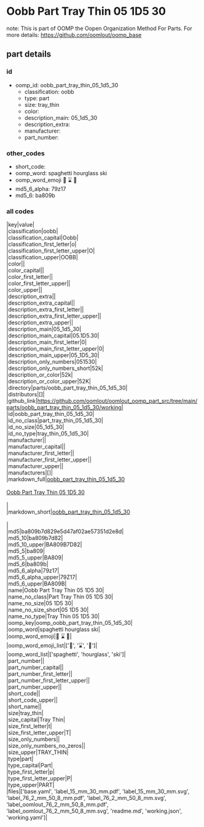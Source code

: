 # Oobb Part Tray Thin 05 1D5 30  

note: This is part of OOMP the Oopen Organization Method For Parts. For more details: https://github.com/oomlout/oomp_base

##  part details





### id
* oomp_id: oobb_part_tray_thin_05_1d5_30
  * classification: oobb
  * type: part
  * size: tray_thin
  * color: 
  * description_main: 05_1d5_30
  * description_extra: 
  * manufacturer: 
  * part_number: 

### other_codes
* short_code: 
* oomp_word: spaghetti hourglass ski
* oomp_word_emoji :spaghetti: :hourglass: :ski:
* md5_6_alpha: 79z17
* md5_6: ba809b

### all codes 
|key|value|  
|classification|oobb|  
|classification_capital|Oobb|  
|classification_first_letter|o|  
|classification_first_letter_upper|O|  
|classification_upper|OOBB|  
|color||  
|color_capital||  
|color_first_letter||  
|color_first_letter_upper||  
|color_upper||  
|description_extra||  
|description_extra_capital||  
|description_extra_first_letter||  
|description_extra_first_letter_upper||  
|description_extra_upper||  
|description_main|05_1d5_30|  
|description_main_capital|05.1D5.30|  
|description_main_first_letter|0|  
|description_main_first_letter_upper|0|  
|description_main_upper|05_1D5_30|  
|description_only_numbers|051530|  
|description_only_numbers_short|52k|  
|description_or_color|52k|  
|description_or_color_upper|52K|  
|directory|parts/oobb_part_tray_thin_05_1d5_30|  
|distributors|[]|  
|github_link|https://github.com/oomlout/oomlout_oomp_part_src/tree/main/parts/oobb_part_tray_thin_05_1d5_30/working|  
|id|oobb_part_tray_thin_05_1d5_30|  
|id_no_class|part_tray_thin_05_1d5_30|  
|id_no_size|05_1d5_30|  
|id_no_type|tray_thin_05_1d5_30|  
|manufacturer||  
|manufacturer_capital||  
|manufacturer_first_letter||  
|manufacturer_first_letter_upper||  
|manufacturer_upper||  
|manufacturers|[]|  
|markdown_full|[oobb_part_tray_thin_05_1d5_30](https://github.com/oomlout/oomlout_oomp_part_src/tree/main/parts/oobb_part_tray_thin_05_1d5_30/working)<br>[](https://github.com/oomlout/oomlout_oomp_part_src/tree/main/parts/oobb_part_tray_thin_05_1d5_30/working)<br>[Oobb Part Tray Thin 05 1D5 30](https://github.com/oomlout/oomlout_oomp_part_src/tree/main/parts/oobb_part_tray_thin_05_1d5_30/working)<br><br>|  
|markdown_short|[oobb_part_tray_thin_05_1d5_30](https://github.com/oomlout/oomlout_oomp_part_src/tree/main/parts/oobb_part_tray_thin_05_1d5_30/working)<br><br>|  
|md5|ba809b7d829e5d47af02ae57351d2e8d|  
|md5_10|ba809b7d82|  
|md5_10_upper|BA809B7D82|  
|md5_5|ba809|  
|md5_5_upper|BA809|  
|md5_6|ba809b|  
|md5_6_alpha|79z17|  
|md5_6_alpha_upper|79Z17|  
|md5_6_upper|BA809B|  
|name|Oobb Part Tray Thin 05 1D5 30|  
|name_no_class|Part Tray Thin 05 1D5 30|  
|name_no_size|05 1D5 30|  
|name_no_size_short|05 1D5 30|  
|name_no_type|Tray Thin 05 1D5 30|  
|oomp_key|oomp_oobb_part_tray_thin_05_1d5_30|  
|oomp_word|spaghetti hourglass ski|  
|oomp_word_emoji|:spaghetti: :hourglass: :ski:|  
|oomp_word_emoji_list|[':spaghetti:', ':hourglass:', ':ski:']|  
|oomp_word_list|['spaghetti', 'hourglass', 'ski']|  
|part_number||  
|part_number_capital||  
|part_number_first_letter||  
|part_number_first_letter_upper||  
|part_number_upper||  
|short_code||  
|short_code_upper||  
|short_name||  
|size|tray_thin|  
|size_capital|Tray Thin|  
|size_first_letter|t|  
|size_first_letter_upper|T|  
|size_only_numbers||  
|size_only_numbers_no_zeros||  
|size_upper|TRAY_THIN|  
|type|part|  
|type_capital|Part|  
|type_first_letter|p|  
|type_first_letter_upper|P|  
|type_upper|PART|  
|files|['base.yaml', 'label_15_mm_30_mm.pdf', 'label_15_mm_30_mm.svg', 'label_76_2_mm_50_8_mm.pdf', 'label_76_2_mm_50_8_mm.svg', 'label_oomlout_76_2_mm_50_8_mm.pdf', 'label_oomlout_76_2_mm_50_8_mm.svg', 'readme.md', 'working.json', 'working.yaml']|  
